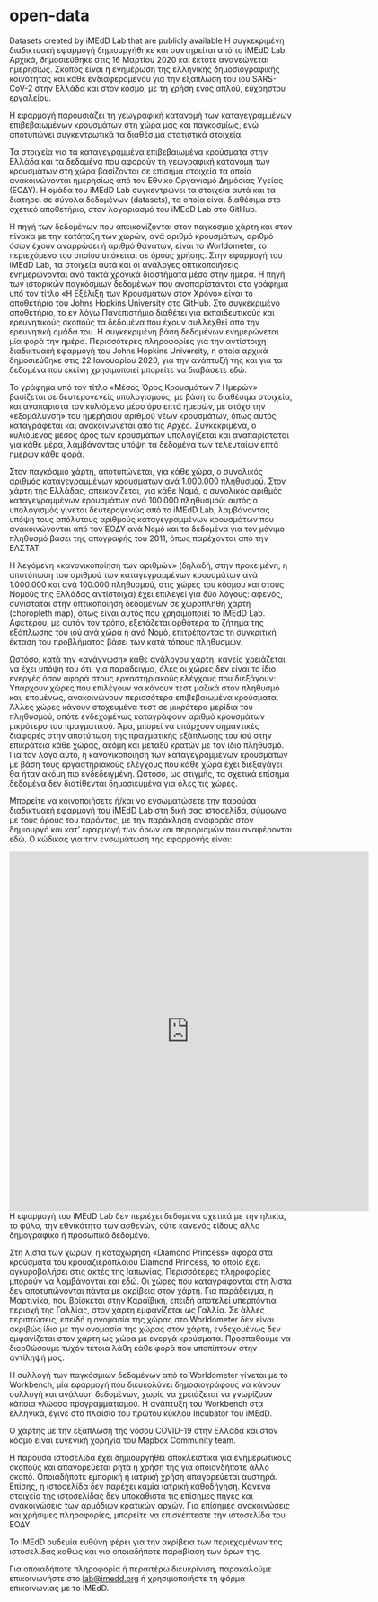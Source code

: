 # open-data
Datasets created by iMEdD Lab that are publicly available
H συγκεκριμένη διαδικτυακή εφαρμογή δημιουργήθηκε και συντηρείται από το iMEdD Lab. Αρχικά, δημοσιεύθηκε στις 16 Μαρτίου 2020 και έκτοτε ανανεώνεται ημερησίως. Σκοπός είναι η ενημέρωση της ελληνικής δημοσιογραφικής κοινότητας και κάθε ενδιαφερόμενου για την εξάπλωση του ιού SARS-CoV-2 στην Ελλάδα και στον κόσμο, με τη χρήση ενός απλού, εύχρηστου εργαλείου.

Η εφαρμογή παρουσιάζει τη γεωγραφική κατανομή των καταγεγραμμένων επιβεβαιωμένων κρουσμάτων στη χώρα μας και παγκοσμίως, ενώ αποτυπώνει συγκεντρωτικά τα διαθέσιμα στατιστικά στοιχεία.

Τα στοιχεία για τα καταγεγραμμένα επιβεβαιωμένα κρούσματα στην Ελλάδα και τα δεδομένα που αφορούν τη γεωγραφική κατανομή των κρουσμάτων στη χώρα βασίζονται σε επίσημα στοιχεία τα οποία ανακοινώνονται ημερησίως από τον Εθνικό Οργανισμό Δημόσιας Υγείας (ΕΟΔΥ). Η ομάδα του iMEdD Lab συγκεντρώνει τα στοιχεία αυτά και τα διατηρεί σε σύνολα δεδομένων (datasets), τα οποία είναι διαθέσιμα στο σχετικό αποθετήριο, στον λογαριασμό του iMEdD Lab στο GitHub.

Η πηγή των δεδομένων που απεικονίζονται στον παγκόσμιο χάρτη και στον πίνακα με την κατάταξη των χωρών, ανά αριθμό κρουσμάτων, αριθμό όσων έχουν αναρρώσει ή αριθμό θανάτων, είναι το Worldometer, το περιεχόμενο του οποίου υπόκειται σε όρους χρήσης. Στην εφαρμογή του iMEdD Lab, τα στοιχεία αυτά και οι ανάλογες οπτικοποιήσεις ενημερώνονται ανά τακτά χρονικά διαστήματα μέσα στην ημέρα. Η πηγή των ιστορικών παγκόσμιων δεδομένων που αναπαρίστανται στο γράφημα υπό τον τίτλο «Η Εξέλιξη των Κρουσμάτων στον Χρόνο» είναι το αποθετήριο του Johns Hopkins University στο GitHub. Στο συγκεκριμένο αποθετήριο, το εν λόγω Πανεπιστήμιο διαθέτει για εκπαιδευτικούς και ερευνητικούς σκοπούς τα δεδομένα που έχουν συλλεχθεί από την ερευνητική ομάδα του. Η συγκεκριμένη βάση δεδομένων ενημερώνεται μία φορά την ημέρα. Περισσότερες πληροφορίες για την αντίστοιχη διαδικτυακή εφαρμογή του Johns Hopkins University, η οποία αρχικά δημοσιεύθηκε στις 22 Ιανουαρίου 2020, για την ανάπτυξή της και για τα δεδομένα που εκείνη χρησιμοποιεί μπορείτε να διαβάσετε εδώ.

Το γράφημα υπό τον τίτλο «Μέσος Όρος Κρουσμάτων 7 Ημερών» βασίζεται σε δευτερογενείς υπολογισμούς, με βάση τα διαθέσιμα στοιχεία, και αναπαριστά τον κυλιόμενο μέσο όρο επτά ημερών, με στόχο την «εξομάλυνση» του ημερήσιου αριθμού νέων κρουσμάτων, όπως αυτός καταγράφεται και ανακοινώνεται από τις Αρχές. Συγκεκριμένα, ο κυλιόμενος μέσος όρος των κρουσμάτων υπολογίζεται και αναπαρίσταται για κάθε μέρα, λαμβάνοντας υπόψη τα δεδομένα των τελευταίων επτά ημερών κάθε φορά.

Στον παγκόσμιο χάρτη, αποτυπώνεται, για κάθε χώρα, ο συνολικός αριθμός καταγεγραμμένων κρουσμάτων ανά 1.000.000 πληθυσμού. Στον χάρτη της Ελλάδας, απεικονίζεται, για κάθε Νομό, ο συνολικός αριθμός καταγεγραμμένων κρουσμάτων ανά 100.000 πληθυσμού: αυτός ο υπολογισμός γίνεται δευτερογενώς από το iMEdD Lab, λαμβάνοντας υπόψη τους απόλυτους αριθμούς καταγεγραμμένων κρουσμάτων που ανακοινώνονται από τον ΕΟΔΥ ανά Νομό και τα δεδομένα για τον μόνιμο πληθυσμό βάσει της απογραφής του 2011, όπως παρέχονται από την ΕΛΣΤΑΤ.

Η λεγόμενη «κανονικοποίηση των αριθμών» (δηλαδή, στην προκειμένη, η αποτύπωση του αριθμού των καταγεγραμμένων κρουσμάτων ανά 1.000.000 και ανά 100.000 πληθυσμού, στις χώρες του κόσμου και στους Νομούς της Ελλάδας αντίστοιχα) έχει επιλεγεί για δύο λόγους: αφενός, συνίσταται στην οπτικοποίηση δεδομένων σε χωροπληθή χάρτη (choropleth map), όπως είναι αυτός που χρησιμοποιεί το iMEdD Lab. Αφετέρου, με αυτόν τον τρόπο, εξετάζεται ορθότερα το ζήτημα της εξάπλωσης του ιού ανά χώρα ή ανά Νομό, επιτρέποντας τη συγκριτική έκταση του προβλήματος βάσει των κατά τόπους πληθυσμών.

Ωστόσο, κατά την «ανάγνωση» κάθε ανάλογου χάρτη, κανείς χρειάζεται να έχει υπόψη του ότι, για παράδειγμα, όλες οι χώρες δεν είναι το ίδιο ενεργές όσον αφορά στους εργαστηριακούς ελέγχους που διεξάγουν: Υπάρχουν χώρες που επιλέγουν να κάνουν τεστ μαζικά στον πληθυσμό και, επομένως, ανακοινώνουν περισσότερα επιβεβαιωμένα κρούσματα. Άλλες χώρες κάνουν στοχευμένα τεστ σε μικρότερα μερίδια του πληθυσμού, οπότε ενδεχομένως καταγράφουν αριθμό κρουσμάτων μικρότερο του πραγματικού. Άρα, μπορεί να υπάρχουν σημαντικές διαφορές στην αποτύπωση της πραγματικής εξάπλωσης του ιού στην επικράτεια κάθε χώρας, ακόμη και μεταξύ κρατών με τον ίδιο πληθυσμό. Για τον λόγο αυτό, η κανονικοποίηση των καταγεγραμμένων κρουσμάτων με βάση τους εργαστηριακούς ελέγχους που κάθε χώρα έχει διεξαγάγει θα ήταν ακόμη πιο ενδεδειγμένη. Ωστόσο, ως στιγμής, τα σχετικά επίσημα δεδομένα δεν διατίθενται δημοσιευμένα για όλες τις χώρες.

Μπορείτε να κοινοποιήσετε ή/και να ενσωματώσετε την παρούσα διαδικτυακή εφαρμογή του iMEdD Lab στη δική σας ιστοσελίδα, σύμφωνα με τους όρους του παρόντος, με την παράκληση αναφοράς στον δημιουργό και κατ’ εφαρμογή των όρων και περιορισμών που αναφέρονται εδώ. Ο κώδικας για την ενσωμάτωση της εφαρμογής είναι:

<iframe
src="https://lab.imedd.org/covid19/"
style="border:0px #ffffff none;"
name="imedd-covid"
scrolling="no"
frameborder="1"
marginheight="0px"
marginwidth="0px"
height="640px"
width="640px"
allowfullscreen>
</iframe>
Η εφαρμογή του iMEdD Lab δεν περιέχει δεδομένα σχετικά με την ηλικία, το φύλο, την εθνικότητα των ασθενών, ούτε κανενός είδους άλλο δημογραφικό ή προσωπικό δεδομένο.

Στη λίστα των χωρών, η καταχώρηση «Diamond Princess» αφορά στα κρούσματα του κρουαζιερόπλοιου Diamond Princess, το οποίο έχει αγκυροβολήσει στις ακτές της Ιαπωνίας. Περισσότερες πληροφορίες μπορούν να λαμβάνονται και εδώ. Οι χώρες που καταγράφονται στη λίστα δεν αποτυπώνονται πάντα με ακρίβεια στον χάρτη. Για παράδειγμα, η Μαρτινίκα, που βρίσκεται στην Καραϊβική, επειδή αποτελεί υπερπόντια περιοχή της Γαλλίας, στον χάρτη εμφανίζεται ως Γαλλία. Σε άλλες περιπτώσεις, επειδή η ονομασία της χώρας στο Worldometer δεν είναι ακριβώς ίδια με την ονομασία της χώρας στον χάρτη, ενδεχομένως δεν εμφανίζεται στον χάρτη ως χώρα με ενεργά κρούσματα. Προσπαθούμε να διορθώσουμε τυχόν τέτοια λάθη κάθε φορά που υποπίπτουν στην αντίληψή μας.

Η συλλογή των παγκόσμιων δεδομένων από το Worldometer γίνεται με το Workbench, μία εφαρμογή που διευκολύνει δημοσιογράφους να κάνουν συλλογή και ανάλυση δεδομένων, χωρίς να χρειάζεται να γνωρίζουν κάποια γλώσσα προγραμματισμού. Η ανάπτυξη του Workbench στα ελληνικά, έγινε στo πλαίσιο του πρώτου κύκλου Ιncubator του iMEdD.

O χάρτης με την εξάπλωση της νόσου COVID-19 στην Ελλάδα και στον κόσμο είναι ευγενική χορηγία του Mapbox Community team.

H παρούσα ιστοσελίδα έχει δημιουργηθεί αποκλειστικά για ενημερωτικούς σκοπούς και απαγορεύεται ρητά η χρήση της για οποιονδήποτε άλλο σκοπό. Οποιαδήποτε εμπορική ή ιατρική χρήση απαγορεύεται αυστηρά. Επίσης, η ιστοσελίδα δεν παρέχει καμία ιατρική καθοδήγηση. Κανένα στοιχείο της ιστοσελίδας δεν υποκαθιστά τις επίσημες πηγές και ανακοινώσεις των αρμόδιων κρατικών αρχών. Για επίσημες ανακοινώσεις και χρήσιμες πληροφορίες, μπορείτε να επισκέπτεστε την ιστοσελίδα του ΕΟΔΥ.

Το iMEdD ουδεμία ευθύνη φέρει για την ακρίβεια των περιεχομένων της ιστοσελίδας καθώς και για οποιαδήποτε παραβίαση των όρων της.

Για οποιαδήποτε πληροφορία ή περαιτέρω διευκρίνιση, παρακαλούμε επικοινωνήστε στο lab@imedd.org ή χρησιμοποιήστε τη φόρμα επικοινωνίας με το iMEdD.
